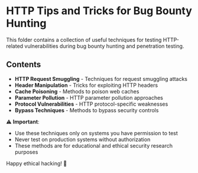 # HTTP Tips and Tricks for Bug Bounty Hunting  

This folder contains a collection of useful techniques for testing HTTP-related vulnerabilities during bug bounty hunting and penetration testing.  

## Contents  

- **HTTP Request Smuggling** - Techniques for request smuggling attacks  
- **Header Manipulation** - Tricks for exploiting HTTP headers  
- **Cache Poisoning** - Methods to poison web caches  
- **Parameter Pollution** - HTTP parameter pollution approaches  
- **Protocol Vulnerabilities** - HTTP protocol-specific weaknesses  
- **Bypass Techniques** - Methods to bypass security controls  


⚠️ **Important**:  
- Use these techniques only on systems you have permission to test  
- Never test on production systems without authorization  
- These methods are for educational and ethical security research purposes  

Happy ethical hacking! 🚀  

